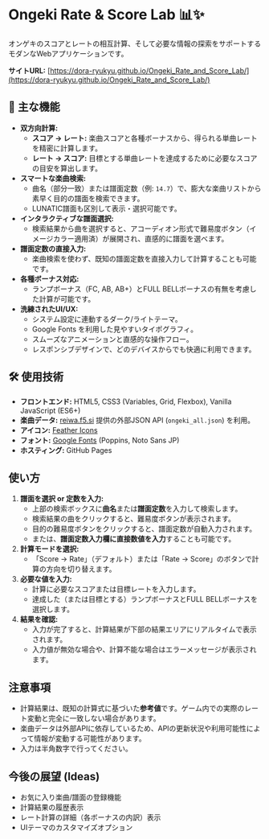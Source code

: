 # Ongeki Rate & Score Lab 📊✨

オンゲキのスコアとレートの相互計算、そして必要な情報の探索をサポートするモダンなWebアプリケーションです。

**サイトURL:** [https://dora-ryukyu.github.io/Ongeki_Rate_and_Score_Lab/](https://dora-ryukyu.github.io/Ongeki_Rate_and_Score_Lab/) <!-- Replace with your actual GitHub Pages URL -->

## 🚀 主な機能

*   **双方向計算:**
    *   **スコア → レート:** 楽曲スコアと各種ボーナスから、得られる単曲レートを精密に計算します。
    *   **レート → スコア:** 目標とする単曲レートを達成するために必要なスコアの目安を算出します。
*   **スマートな楽曲検索:**
    *   曲名（部分一致）または譜面定数（例: `14.7`）で、膨大な楽曲リストから素早く目的の譜面を検索できます。
    *   LUNATIC譜面も区別して表示・選択可能です。
*   **インタラクティブな譜面選択:**
    *   検索結果から曲を選択すると、アコーディオン形式で難易度ボタン（イメージカラー適用済）が展開され、直感的に譜面を選べます。
*   **譜面定数の直接入力:**
    *   楽曲検索を使わず、既知の譜面定数を直接入力して計算することも可能です。
*   **各種ボーナス対応:**
    *   ランプボーナス（FC, AB, AB+）とFULL BELLボーナスの有無を考慮した計算が可能です。
*   **洗練されたUI/UX:**
    *   システム設定に連動するダーク/ライトテーマ。
    *   Google Fonts を利用した見やすいタイポグラフィ。
    *   スムーズなアニメーションと直感的な操作フロー。
    *   レスポンシブデザインで、どのデバイスからでも快適に利用できます。

## 🛠️ 使用技術

*   **フロントエンド:** HTML5, CSS3 (Variables, Grid, Flexbox), Vanilla JavaScript (ES6+)
*   **楽曲データ:** [reiwa.f5.si](https://reiwa.f5.si/) 提供の外部JSON API (`ongeki_all.json`) を利用。
*   **アイコン:** [Feather Icons](https://feathericons.com/)
*   **フォント:** [Google Fonts](https://fonts.google.com/) (Poppins, Noto Sans JP)
*   **ホスティング:** GitHub Pages

## 使い方

1.  **譜面を選択 or 定数を入力:**
    *   上部の検索ボックスに**曲名**または**譜面定数**を入力して検索します。
    *   検索結果の曲をクリックすると、難易度ボタンが表示されます。
    *   目的の難易度ボタンをクリックすると、譜面定数が自動入力されます。
    *   または、**譜面定数入力欄に直接数値を入力**することも可能です。
2.  **計算モードを選択:**
    *   「Score → Rate」（デフォルト）または「Rate → Score」のボタンで計算の方向を切り替えます。
3.  **必要な値を入力:**
    *   計算に必要なスコアまたは目標レートを入力します。
    *   達成した（または目標とする）ランプボーナスとFULL BELLボーナスを選択します。
4.  **結果を確認:**
    *   入力が完了すると、計算結果が下部の結果エリアにリアルタイムで表示されます。
    *   入力値が無効な場合や、計算不能な場合はエラーメッセージが表示されます。

## 注意事項

*   計算結果は、既知の計算式に基づいた**参考値**です。ゲーム内での実際のレート変動と完全に一致しない場合があります。
*   楽曲データは外部APIに依存しているため、APIの更新状況や利用可能性によって情報が変動する可能性があります。
*   入力は半角数字で行ってください。

## 今後の展望 (Ideas)

*   お気に入り楽曲/譜面の登録機能
*   計算結果の履歴表示
*   レート計算の詳細（各ボーナスの内訳）表示
*   UIテーマのカスタマイズオプション
